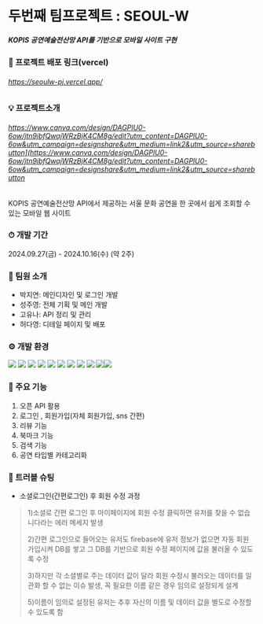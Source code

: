# 두번째 팀프로젝트 : SEOUL-W
##### KOPIS 공연예술전산망 API를 기반으로 모바일 사이트 구현

### 🌈 프로젝트 배포 링크(vercel)
###### <https://seoulw-pj.vercel.app/>

### 💡 프로젝트소개
###### <https://www.canva.com/design/DAGPlU0-6ow/jtn9ibfQwajWRzBjK4CM8g/edit?utm_content=DAGPlU0-6ow&utm_campaign=designshare&utm_medium=link2&utm_source=sharebutton](https://www.canva.com/design/DAGPlU0-6ow/jtn9ibfQwajWRzBjK4CM8g/edit?utm_content=DAGPlU0-6ow&utm_campaign=designshare&utm_medium=link2&utm_source=sharebutton>

KOPIS 공연예술전산망 API에서 제공하는 서울 문화 공연을 한 곳에서 쉽게 조회할 수 있는 모바일 웹 사이트


### ⏱ 개발 기간
2024.09.27(금) - 2024.10.16(수) (약 2주)

### 👊 팀원 소개
- 박지연: 메인디자인 및 로그인 개발 
- 성주영: 전체 기획 및 메인 개발
- 고유나: API 정리 및 관리
- 허다영: 디테일 페이지 및 배포 

### ⚙ 개발 환경
<img src="https://img.shields.io/badge/html5-E34F26?style=for-the-badge&logo=html5&logoColor=white"> <img src="https://img.shields.io/badge/sass-CC6699?style=for-the-badge&logo=sass&logoColor=white"> <img src="https://img.shields.io/badge/css3-1572B6?style=for-the-badge&logo=css3&logoColor=white"> <img src="https://img.shields.io/badge/nodedotjs-5FA04E?style=for-the-badge&logo=nodedotjs&logoColor=white"> <img src="https://img.shields.io/badge/npm-CB3837?style=for-the-badge&logo=npm&logoColor=white"> <img src="https://img.shields.io/badge/javascript-F7DF1E?style=for-the-badge&logo=javascript&logoColor=white"> <img src="https://img.shields.io/badge/react-61DAFB?style=for-the-badge&logo=react&logoColor=white"> <img src="https://img.shields.io/badge/postman-FF6C37?style=for-the-badge&logo=postman&logoColor=white"> <img src="https://img.shields.io/badge/mui-007FFF?style=for-the-badge&logo=mui&logoColor=white">
<img src="https://img.shields.io/badge/firebase-DD2C00?style=for-the-badge&logo=firebase&logoColor=white"><img src="https://img.shields.io/badge/nextdotjs-000000?style=for-the-badge&logo=nextdotjse&logoColor=white">

### 📍 주요 기능
1) 오픈 API 활용
2) 로그인 , 회원가입(자체 회원가입, sns 간편)
3) 리뷰 기능
4) 북마크 기능
5) 검색 기능
6) 공연 타입별 카테고리화


### 🎯 트러블 슈팅
* 소셜로그인(간편로그인) 후 회원 수정 과정
> 1)소셜로 간편 로그인 후 마이페이지에 회원 수정 클릭하면 유저를 찾을 수 없습니다라는 에러 메세지 발생
>
> 2)간편 로그인으로 들어오는 유저도 firebase에 유저 정보가 없으면 자동 회원 가입시켜 DB를 쌓고 그 DB를 기반으로 회원 수정 페이지에 값을 불러올 수 있도록 수정
>
> 3)하지만 각 소셜별로 주는 데이터 값이 달라 회원 수정시 불러오는 데이터를 일관화 할 수 없는 이슈 발생, 꼭 필요한 이름 같은 경우 임의로 설정되게 설계
> 
> 5)이름이 임의로 설정된 유저는 추후 자신의 이름 및 데이터 값을 별도로 수정할 수 있도록 함

